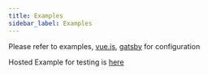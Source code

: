 ```yaml
---
title: Examples
sidebar_label: Examples
---
```


Please refer to examples,
[vue.js](https://github.com/torusresearch/torus-direct-web-sdk/blob/master/examples/vue-app/src/App.vue),
[gatsby](https://github.com/jamespfarrell/gatsby-torus-direct) for configuration

Hosted Example for testing is [here](https://vue-direct.tor.us/)
